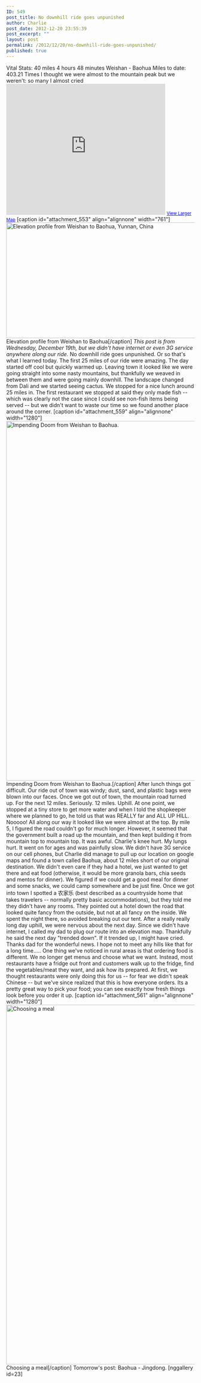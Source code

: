 ```yaml
---
ID: 549
post_title: No downhill ride goes unpunished
author: Charlie
post_date: 2012-12-20 23:55:39
post_excerpt: ""
layout: post
permalink: /2012/12/20/no-downhill-ride-goes-unpunished/
published: true
---
```

Vital Stats: 40 miles 4 hours 48 minutes Weishan - Baohua Miles to date: 403.21 Times I thought we were almost to the mountain peak but we weren't: so many I almost cried <iframe src="https://maps.google.com/maps?source=embed&f=q&hl=en&q=http:%2F%2Fshare.abvio.com%2F3697%2Fd484%2F3017%2Ff541%2FCyclemeter-Cycle-20121219-0934.kml&ie=UTF8&t=m&ll=25.040815,100.196686&spn=0.373263,1.021729&output=embed" height="350" width="425" frameborder="0" marginwidth="0" marginheight="0" scrolling="no"></iframe> <small><a style="color: #0000ff; text-align: left;" href="https://maps.google.com/maps?source=embed&f=q&hl=en&q=http:%2F%2Fshare.abvio.com%2F3697%2Fd484%2F3017%2Ff541%2FCyclemeter-Cycle-20121219-0934.kml&ie=UTF8&t=m&ll=25.040815,100.196686&spn=0.373263,1.021729">View Larger Map</a></small> [caption id="attachment_553" align="alignnone" width="761"]<a href="http://biking2paradise.com/2012/12/20/no-downhill-ride-goes-unpunished/day-13-elevation-profile/" rel="attachment wp-att-553"><img class="size-full wp-image-553" alt="Elevation profile from Weishan to Baohua, Yunnan, China" src="http://biking2paradise.com/wp-content/uploads/2012/12/Day-13-elevation-profile.jpg" width="761" height="309" /></a> Elevation profile from Weishan to Baohua[/caption] *This post is from Wednesday, December 19th, but we didn't have internet or even 3G service anywhere along our ride.* No downhill ride goes unpunished. Or so that's what I learned today. The first 25 miles of our ride were amazing. The day started off cool but quickly warmed up. Leaving town it looked like we were going straight into some nasty mountains, but thankfully we weaved in between them and were going mainly downhill. The landscape changed from Dali and we started seeing cactus. We stopped for a nice lunch around 25 miles in. The first restaurant we stopped at said they only made fish -- which was clearly not the case since I could see non-fish items being served -- but we didn't want to waste our time so we found another place around the corner. [caption id="attachment_559" align="alignnone" width="1280"]<a href="http://biking2paradise.com/2012/12/20/no-downhill-ride-goes-unpunished/img_2689/" rel="attachment wp-att-559"><img class="size-full wp-image-559" alt="Impending Doom from Weishan to Baohua. " src="http://biking2paradise.com/wp-content/uploads/2012/12/IMG_2689.jpg" width="1280" height="960" /></a> Impending Doom from Weishan to Baohua.[/caption] After lunch things got difficult. Our ride out of town was windy; dust, sand, and plastic bags were blown into our faces. Once we got out of town, the mountain road turned up. For the next 12 miles. Seriously. 12 miles. Uphill. At one point, we stopped at a tiny store to get more water and when I told the shopkeeper where we planned to go, he told us that was REALLY far and ALL UP HILL. Nooooo! All along our way it looked like we were almost at the top. By mile 5, I figured the road couldn't go for much longer. However, it seemed that the government built a road up the mountain, and then kept building it from mountain top to mountain top. It was awful. Charlie's knee hurt. My lungs hurt. It went on for ages and was painfully slow. We didn't have 3G service on our cell phones, but Charlie did manage to pull up our location on google maps and found a town called Baohua, about 12 miles short of our original destination. We didn't even care if they had a hotel, we just wanted to get there and eat food (otherwise, it would be more granola bars, chia seeds and mentos for dinner). We figured if we could get a good meal for dinner and some snacks, we could camp somewhere and be just fine. Once we got into town I spotted a 农家乐 (best described as a countryside home that takes travelers -- normally pretty basic accommodations), but they told me they didn't have any rooms. They pointed out a hotel down the road that looked quite fancy from the outside, but not at all fancy on the inside. We spent the night there, so avoided breaking out our tent. After a really really long day uphill, we were nervous about the next day. Since we didn't have internet, I called my dad to plug our route into an elevation map. Thankfully he said the next day "trended down". If it trended up, I might have cried. Thanks dad for the wonderful news. I hope not to meet any hills like that for a long time..... One thing we've noticed in rural areas is that ordering food is different. We no longer get menus and choose what we want. Instead, most restaurants have a fridge out front and customers walk up to the fridge, find the vegetables/meat they want, and ask how its prepared. At first, we thought restaurants were only doing this for us -- for fear we didn't speak Chinese -- but we've since realized that this is how everyone orders. Its a pretty great way to pick your food; you can see exactly how fresh things look before you order it up. [caption id="attachment_561" align="alignnone" width="1280"]<a href="http://biking2paradise.com/2012/12/20/no-downhill-ride-goes-unpunished/img_2722/" rel="attachment wp-att-561"><img class="size-full wp-image-561" alt="Choosing a meal" src="http://biking2paradise.com/wp-content/uploads/2012/12/IMG_2722.jpg" width="1280" height="960" /></a> Choosing a meal[/caption] Tomorrow's post: Baohua - Jingdong. [nggallery id=23]